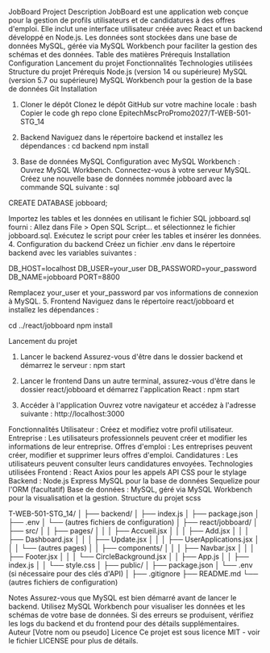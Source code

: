 JobBoard Project
Description
JobBoard est une application web conçue pour la gestion de profils utilisateurs et de candidatures à des offres d'emploi. Elle inclut une interface utilisateur créée avec React et un backend développé en Node.js. Les données sont stockées dans une base de données MySQL, gérée via MySQL Workbench pour faciliter la gestion des schémas et des données.
Table des matières
Prérequis
Installation
Configuration
Lancement du projet
Fonctionnalités
Technologies utilisées
Structure du projet
Prérequis
Node.js (version 14 ou supérieure)
MySQL (version 5.7 ou supérieure)
MySQL Workbench pour la gestion de la base de données
Git
Installation
1. Cloner le dépôt
Clonez le dépôt GitHub sur votre machine locale :
bash
Copier le code
gh repo clone EpitechMscProPromo2027/T-WEB-501-STG_14

2. Backend
Naviguez dans le répertoire backend et installez les dépendances :
cd backend
npm install

3. Base de données MySQL
Configuration avec MySQL Workbench :
Ouvrez MySQL Workbench.
Connectez-vous à votre serveur MySQL.
Créez une nouvelle base de données nommée jobboard avec la commande SQL suivante :
sql

CREATE DATABASE jobboard;


Importez les tables et les données en utilisant le fichier SQL jobboard.sql fourni :
Allez dans File > Open SQL Script... et sélectionnez le fichier jobboard.sql.
Exécutez le script pour créer les tables et insérer les données.
4. Configuration du backend
Créez un fichier .env dans le répertoire backend avec les variables suivantes :

DB_HOST=localhost
DB_USER=your_user
DB_PASSWORD=your_password
DB_NAME=jobboard
PORT=8800

Remplacez your_user et your_password par vos informations de connexion à MySQL.
5. Frontend
Naviguez dans le répertoire react/jobboard et installez les dépendances :

cd ../react/jobboard
npm install

Lancement du projet
1. Lancer le backend
Assurez-vous d'être dans le dossier backend et démarrez le serveur :
npm start

2. Lancer le frontend
Dans un autre terminal, assurez-vous d'être dans le dossier react/jobboard et démarrez l'application React :
npm start

3. Accéder à l'application
Ouvrez votre navigateur et accédez à l'adresse suivante :
http://localhost:3000

Fonctionnalités
Utilisateur : Créez et modifiez votre profil utilisateur.
Entreprise : Les utilisateurs professionnels peuvent créer et modifier les informations de leur entreprise.
Offres d'emploi : Les entreprises peuvent créer, modifier et supprimer leurs offres d'emploi.
Candidatures : Les utilisateurs peuvent consulter leurs candidatures envoyées.
Technologies utilisées
Frontend :
React
Axios pour les appels API
CSS pour le stylage
Backend :
Node.js
Express
MySQL pour la base de données
Sequelize pour l'ORM (facultatif)
Base de données :
MySQL, géré via MySQL Workbench pour la visualisation et la gestion.
Structure du projet
scss

T-WEB-501-STG_14/
│
├── backend/
│   ├── index.js
│   ├── package.json
│   ├── .env
│   └── (autres fichiers de configuration)
│
├── react/jobboard/
│   ├── src/
│   │   ├── pages/
│   │   │   ├── Accueil.jsx
│   │   │   ├── Add.jsx
│   │   │   ├── Dashboard.jsx
│   │   │   ├── Update.jsx
│   │   │   ├── UserApplications.jsx
│   │   │   └── (autres pages)
│   │   ├── components/
│   │   │   ├── Navbar.jsx
│   │   │   ├── Footer.jsx
│   │   │   └── CircleBackground.jsx
│   │   ├── App.js
│   │   ├── index.js
│   │   └── style.css
│   ├── public/
│   ├── package.json
│   └── .env (si nécessaire pour des clés d'API)
│
├── .gitignore
├── README.md
└── (autres fichiers de configuration)

Notes
Assurez-vous que MySQL est bien démarré avant de lancer le backend.
Utilisez MySQL Workbench pour visualiser les données et les schémas de votre base de données.
Si des erreurs se produisent, vérifiez les logs du backend et du frontend pour des détails supplémentaires.
Auteur
[Votre nom ou pseudo]
Licence
Ce projet est sous licence MIT - voir le fichier LICENSE pour plus de détails.
